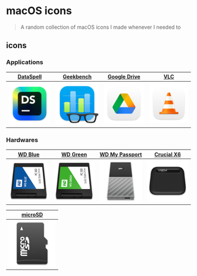 # macOS icons
> A random collection of macOS icons I made whenever I needed to

## icons
### Applications

 [DataSpell](./icons/DataSpell)                      | [Geekbench](<./icons/Geekbench>)                      | [Google Drive](<./icons/Google Drive>)                | [VLC](./icons/VLC)                                    |
:---------------------------------------------------:|:-----------------------------------------------------:|:-----------------------------------------------------:|:-----------------------------------------------------:|
 <img src="./thumbnails/DataSpell.png" width="128"/> | <img src="./thumbnails/Geekbench.png" width="128"/>   | <img src="./thumbnails/Google Drive.png" width="128"/>| <img src="./thumbnails/VLC.png" width="128"/>         |

### Hardwares

 [WD Blue](<./icons/WD Blue>)                        | [WD Green](<./icons/WD Green>)                      | [WD My Passport](<./icons/WD My Passport>)              | [Crucial X6](<./icons/Crucial X6>)                    |
:---------------------------------------------------:|:---------------------------------------------------:|:-------------------------------------------------------:|:-----------------------------------------------------:|
 <img src="./thumbnails/WD Blue.png" width="128"/>   | <img src="./thumbnails/WD Green.png" width="128"/>  | <img src="./thumbnails/WD My Passport.png" width="128"/>| <img src="./thumbnails/Crucial X6.png" width="128"/>  |

 [microSD](./icons/microSD)                          |
:---------------------------------------------------:|
 <img src="./thumbnails/microSD.png" width="128"/>   |
